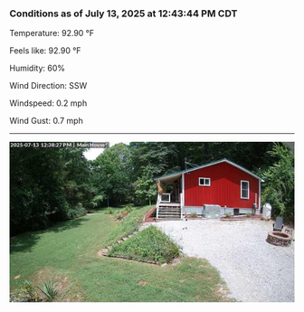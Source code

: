 ### Conditions as of July 13, 2025 at 12:43:44 PM CDT 

Temperature: 92.90 &deg;F

Feels like: 92.90 &deg;F

Humidity: 60%

Wind Direction: SSW

Windspeed: 0.2 mph

Wind Gust: 0.7 mph

---

<img src="./images/latest.jpeg"/>


